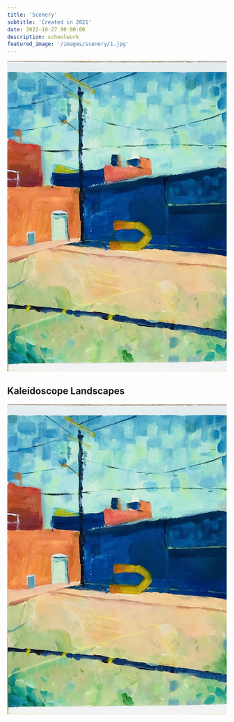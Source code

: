 ```yaml
---
title: 'Scenery'
subtitle: 'Created in 2021'
date: 2022-10-27 00:00:00
description: schoolwork
featured_image: '/images/scenery/1.jpg'
---
```


![](/images/scenery/1.jpg)

## Kaleidoscope Landscapes



<div class="gallery" data-columns="3">
	<img src="/images/scenery/1.jpg">


</div>
